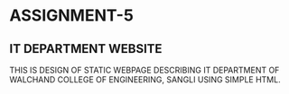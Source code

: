 # ASSIGNMENT-5
## IT DEPARTMENT WEBSITE
THIS IS DESIGN OF STATIC WEBPAGE 
DESCRIBING IT DEPARTMENT OF 
WALCHAND COLLEGE OF ENGINEERING, SANGLI
USING SIMPLE HTML.
